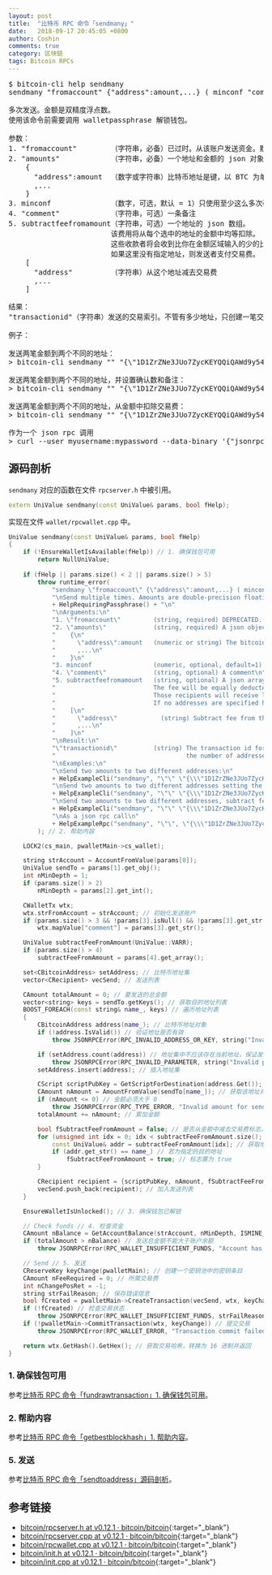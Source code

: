 ```yaml
---
layout: post
title:  "比特币 RPC 命令「sendmany」"
date:   2018-09-17 20:45:05 +0800
author: Coshin
comments: true
category: 区块链
tags: Bitcoin RPCs
---
```

<pre>
$ bitcoin-cli help sendmany
sendmany "fromaccount" {"address":amount,...} ( minconf "comment" ["address",...] )

多次发送。金额是双精度浮点数。
使用该命令前需要调用 walletpassphrase 解锁钱包。

参数：
1. "fromaccount"        （字符串，必备）已过时。从该账户发送资金。默认账户应为 ""
2. "amounts"            （字符串，必备）一个地址和金额的 json 对象
    {
      "address":amount  （数字或字符串）比特币地址是键，以 BTC 为单位的数字型（可以为字符串）金额是值
      ,...
    }
3. minconf              （数字，可选，默认 = 1）只使用至少这么多次确认的余额。
4. "comment"            （字符串，可选）一条备注
5. subtractfeefromamount（字符串，可选）一个地址的 json 数组。
                        该费用将从每个选中的地址的金额中均等扣除。
                        这些收款者将会收到比你在金额区域输入的少的比特币。
                        如果这里没有指定地址，则发送者支付交易费。
    [
      "address"         （字符串）从这个地址减去交易费
      ,...
    ]

结果：
"transactionid"（字符串）发送的交易索引。不管有多少地址，只创建一笔交易。

例子：

发送两笔金额到两个不同的地址：
> bitcoin-cli sendmany "" "{\"1D1ZrZNe3JUo7ZycKEYQQiQAWd9y54F4XZ\":0.01,\"1353tsE8YMTA4EuV7dgUXGjNFf9KpVvKHz\":0.02}"

发送两笔金额到两个不同的地址，并设置确认数和备注：
> bitcoin-cli sendmany "" "{\"1D1ZrZNe3JUo7ZycKEYQQiQAWd9y54F4XZ\":0.01,\"1353tsE8YMTA4EuV7dgUXGjNFf9KpVvKHz\":0.02}" 6 "testing"

发送两笔金额到两个不同的地址，从金额中扣除交易费：
> bitcoin-cli sendmany "" "{\"1D1ZrZNe3JUo7ZycKEYQQiQAWd9y54F4XZ\":0.01,\"1353tsE8YMTA4EuV7dgUXGjNFf9KpVvKHz\":0.02}" 1 "" "[\"1D1ZrZNe3JUo7ZycKEYQQiQAWd9y54F4XZ\",\"1353tsE8YMTA4EuV7dgUXGjNFf9KpVvKHz\"]"

作为一个 json rpc 调用
> curl --user myusername:mypassword --data-binary '{"jsonrpc": "1.0", "id":"curltest", "method": "sendmany", "params": ["", "{\"1D1ZrZNe3JUo7ZycKEYQQiQAWd9y54F4XZ\":0.01,\"1353tsE8YMTA4EuV7dgUXGjNFf9KpVvKHz\":0.02}", 6, "testing"] }' -H 'content-type: text/plain;' http://127.0.0.1:8332/
</pre>

## 源码剖析

`sendmany` 对应的函数在文件 `rpcserver.h` 中被引用。

```cpp
extern UniValue sendmany(const UniValue& params, bool fHelp);
```

实现在文件 `wallet/rpcwallet.cpp` 中。

```cpp
UniValue sendmany(const UniValue& params, bool fHelp)
{
    if (!EnsureWalletIsAvailable(fHelp)) // 1. 确保钱包可用
        return NullUniValue;
    
    if (fHelp || params.size() < 2 || params.size() > 5)
        throw runtime_error(
            "sendmany \"fromaccount\" {\"address\":amount,...} ( minconf \"comment\" [\"address\",...] )\n"
            "\nSend multiple times. Amounts are double-precision floating point numbers."
            + HelpRequiringPassphrase() + "\n"
            "\nArguments:\n"
            "1. \"fromaccount\"         (string, required) DEPRECATED. The account to send the funds from. Should be \"\" for the default account\n"
            "2. \"amounts\"             (string, required) A json object with addresses and amounts\n"
            "    {\n"
            "      \"address\":amount   (numeric or string) The bitcoin address is the key, the numeric amount (can be string) in " + CURRENCY_UNIT + " is the value\n"
            "      ,...\n"
            "    }\n"
            "3. minconf                 (numeric, optional, default=1) Only use the balance confirmed at least this many times.\n"
            "4. \"comment\"             (string, optional) A comment\n"
            "5. subtractfeefromamount   (string, optional) A json array with addresses.\n"
            "                           The fee will be equally deducted from the amount of each selected address.\n"
            "                           Those recipients will receive less bitcoins than you enter in their corresponding amount field.\n"
            "                           If no addresses are specified here, the sender pays the fee.\n"
            "    [\n"
            "      \"address\"            (string) Subtract fee from this address\n"
            "      ,...\n"
            "    ]\n"
            "\nResult:\n"
            "\"transactionid\"          (string) The transaction id for the send. Only 1 transaction is created regardless of \n"
            "                                    the number of addresses.\n"
            "\nExamples:\n"
            "\nSend two amounts to two different addresses:\n"
            + HelpExampleCli("sendmany", "\"\" \"{\\\"1D1ZrZNe3JUo7ZycKEYQQiQAWd9y54F4XZ\\\":0.01,\\\"1353tsE8YMTA4EuV7dgUXGjNFf9KpVvKHz\\\":0.02}\"") +
            "\nSend two amounts to two different addresses setting the confirmation and comment:\n"
            + HelpExampleCli("sendmany", "\"\" \"{\\\"1D1ZrZNe3JUo7ZycKEYQQiQAWd9y54F4XZ\\\":0.01,\\\"1353tsE8YMTA4EuV7dgUXGjNFf9KpVvKHz\\\":0.02}\" 6 \"testing\"") +
            "\nSend two amounts to two different addresses, subtract fee from amount:\n"
            + HelpExampleCli("sendmany", "\"\" \"{\\\"1D1ZrZNe3JUo7ZycKEYQQiQAWd9y54F4XZ\\\":0.01,\\\"1353tsE8YMTA4EuV7dgUXGjNFf9KpVvKHz\\\":0.02}\" 1 \"\" \"[\\\"1D1ZrZNe3JUo7ZycKEYQQiQAWd9y54F4XZ\\\",\\\"1353tsE8YMTA4EuV7dgUXGjNFf9KpVvKHz\\\"]\"") +
            "\nAs a json rpc call\n"
            + HelpExampleRpc("sendmany", "\"\", \"{\\\"1D1ZrZNe3JUo7ZycKEYQQiQAWd9y54F4XZ\\\":0.01,\\\"1353tsE8YMTA4EuV7dgUXGjNFf9KpVvKHz\\\":0.02}\", 6, \"testing\"")
        ); // 2. 帮助内容

    LOCK2(cs_main, pwalletMain->cs_wallet);

    string strAccount = AccountFromValue(params[0]);
    UniValue sendTo = params[1].get_obj();
    int nMinDepth = 1;
    if (params.size() > 2)
        nMinDepth = params[2].get_int();

    CWalletTx wtx;
    wtx.strFromAccount = strAccount; // 初始化发送账户
    if (params.size() > 3 && !params[3].isNull() && !params[3].get_str().empty())
        wtx.mapValue["comment"] = params[3].get_str();

    UniValue subtractFeeFromAmount(UniValue::VARR);
    if (params.size() > 4)
        subtractFeeFromAmount = params[4].get_array();

    set<CBitcoinAddress> setAddress; // 比特币地址集
    vector<CRecipient> vecSend; // 发送列表

    CAmount totalAmount = 0; // 要发送的总金额
    vector<string> keys = sendTo.getKeys(); // 获取目的地址列表
    BOOST_FOREACH(const string& name_, keys) // 遍历地址列表
    {
        CBitcoinAddress address(name_); // 比特币地址对象
        if (!address.IsValid()) // 验证地址是否有效
            throw JSONRPCError(RPC_INVALID_ADDRESS_OR_KEY, string("Invalid Bitcoin address: ")+name_);

        if (setAddress.count(address)) // 地址集中不应该存在当前地址，保证发送到的地址不重复
            throw JSONRPCError(RPC_INVALID_PARAMETER, string("Invalid parameter, duplicated address: ")+name_);
        setAddress.insert(address); // 插入地址集

        CScript scriptPubKey = GetScriptForDestination(address.Get()); // 从地址获取公钥脚本
        CAmount nAmount = AmountFromValue(sendTo[name_]); // 获取该地址对应的金额
        if (nAmount <= 0) // 金额必须大于 0
            throw JSONRPCError(RPC_TYPE_ERROR, "Invalid amount for send");
        totalAmount += nAmount; // 累加金额

        bool fSubtractFeeFromAmount = false; // 是否从金额中减去交易费标志，初始化为 false
        for (unsigned int idx = 0; idx < subtractFeeFromAmount.size(); idx++) { // 遍历该对象
            const UniValue& addr = subtractFeeFromAmount[idx]; // 获取地址
            if (addr.get_str() == name_) // 若为指定的目的地址
                fSubtractFeeFromAmount = true; // 标志置为 true
        }

        CRecipient recipient = {scriptPubKey, nAmount, fSubtractFeeFromAmount}; // 初始化一个接收对象
        vecSend.push_back(recipient); // 加入发送列表
    }

    EnsureWalletIsUnlocked(); // 3. 确保钱包已解锁

    // Check funds // 4. 检查资金
    CAmount nBalance = GetAccountBalance(strAccount, nMinDepth, ISMINE_SPENDABLE); // 获取指定账户余额
    if (totalAmount > nBalance) // 发送总金额不能大于账户余额
        throw JSONRPCError(RPC_WALLET_INSUFFICIENT_FUNDS, "Account has insufficient funds");

    // Send // 5. 发送
    CReserveKey keyChange(pwalletMain); // 创建一个密钥池中的密钥条目
    CAmount nFeeRequired = 0; // 所需交易费
    int nChangePosRet = -1;
    string strFailReason; // 保存错误信息
    bool fCreated = pwalletMain->CreateTransaction(vecSend, wtx, keyChange, nFeeRequired, nChangePosRet, strFailReason); // 创建一笔交易
    if (!fCreated) // 检查交易状态
        throw JSONRPCError(RPC_WALLET_INSUFFICIENT_FUNDS, strFailReason);
    if (!pwalletMain->CommitTransaction(wtx, keyChange)) // 提交交易
        throw JSONRPCError(RPC_WALLET_ERROR, "Transaction commit failed");

    return wtx.GetHash().GetHex(); // 获取交易哈希，转换为 16 进制并返回
}
```

### 1. 确保钱包可用

参考[比特币 RPC 命令「fundrawtransaction」1. 确保钱包可用](/blog/2018/07/bitcoin-rpc-fundrawtransaction.html#1-确保钱包可用)。

### 2. 帮助内容

参考[比特币 RPC 命令「getbestblockhash」1. 帮助内容](/blog/2018/05/bitcoin-rpc-getbestblockhash.html#1-帮助内容)。

### 5. 发送

参考[比特币 RPC 命令「sendtoaddress」源码剖析](/blog/2018/09/bitcoin-rpc-sendtoaddress.html#源码剖析)。

## 参考链接

* [bitcoin/rpcserver.h at v0.12.1 · bitcoin/bitcoin](https://github.com/bitcoin/bitcoin/blob/v0.12.1/src/rpcserver.h){:target="_blank"}
* [bitcoin/rpcserver.cpp at v0.12.1 · bitcoin/bitcoin](https://github.com/bitcoin/bitcoin/blob/v0.12.1/src/rpcserver.cpp){:target="_blank"}
* [bitcoin/rpcwallet.cpp at v0.12.1 · bitcoin/bitcoin](https://github.com/bitcoin/bitcoin/blob/v0.12.1/src/wallet/rpcwallet.cpp){:target="_blank"}
* [bitcoin/init.h at v0.12.1 · bitcoin/bitcoin](https://github.com/bitcoin/bitcoin/blob/v0.12.1/src/init.h){:target="_blank"}
* [bitcoin/init.cpp at v0.12.1 · bitcoin/bitcoin](https://github.com/bitcoin/bitcoin/blob/v0.12.1/src/init.cpp){:target="_blank"}
